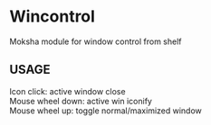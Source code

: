 # Wincontrol
Moksha module for window control from shelf

## USAGE  
Icon click: active window close  
Mouse wheel down: active win iconify  
Mouse wheel up: toggle normal/maximized window  
